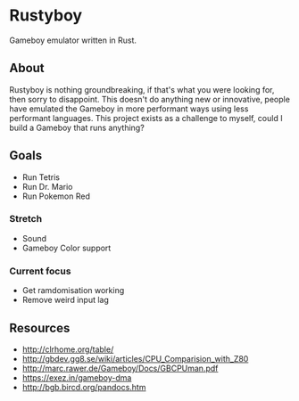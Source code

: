 # Rustyboy

Gameboy emulator written in Rust.

## About

Rustyboy is nothing groundbreaking, if that's what you were looking for, then sorry to disappoint.
This doesn't do anything new or innovative, people have emulated the Gameboy in more performant ways using less 
performant languages. This project exists as a challenge to myself, could I build a Gameboy that runs anything?

## Goals
- Run Tetris
- Run Dr. Mario
- Run Pokemon Red

### Stretch
- Sound
- Gameboy Color support

### Current focus
- Get ramdomisation working
- Remove weird input lag

## Resources 

- http://clrhome.org/table/
- http://gbdev.gg8.se/wiki/articles/CPU_Comparision_with_Z80
- http://marc.rawer.de/Gameboy/Docs/GBCPUman.pdf
- https://exez.in/gameboy-dma
- http://bgb.bircd.org/pandocs.htm
